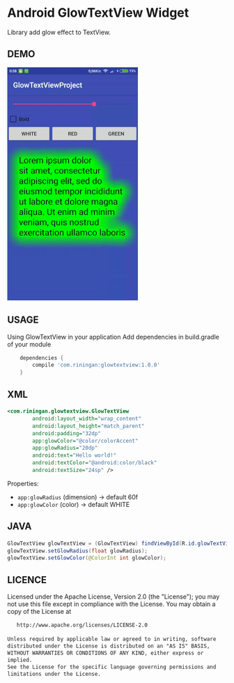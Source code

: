 # Android GlowTextView Widget
Library add glow effect to TextView.

DEMO
---

![demo_preview](./preview.gif)

USAGE
---

Using GlowTextView in your application
Add dependencies in build.gradle of your module

```groovy
	dependencies {
		compile 'com.riningan:glowtextview:1.0.0'
	}
```

XML
-----

```xml
<com.riningan.glowtextview.GlowTextView
        android:layout_width="wrap_content"
        android:layout_height="match_parent"
        android:padding="32dp"
        app:glowColor="@color/colorAccent"
        app:glowRadius="20dp"
        android:text="Hello world!"
        android:textColor="@android:color/black"
        android:textSize="24sp" />
```
Properties:

* `app:glowRadius`              (dimension)    -> default 60f
* `app:glowColor`               (color)        -> default WHITE


JAVA
-----

```java
GlowTextView glowTextView = (GlowTextView) findViewById(R.id.glowTextView);
glowTextView.setGlowRadius(float glowRadius);
glowTextView.setGlowColor(@ColorInt int glowColor);
```

LICENCE
-----

  Licensed under the Apache License, Version 2.0 (the "License");
	you may not use this file except in compliance with the License.
	You may obtain a copy of the License at
	
	   http://www.apache.org/licenses/LICENSE-2.0
	
	Unless required by applicable law or agreed to in writing, software
	distributed under the License is distributed on an "AS IS" BASIS,
	WITHOUT WARRANTIES OR CONDITIONS OF ANY KIND, either express or implied.
	See the License for the specific language governing permissions and
	limitations under the License.
